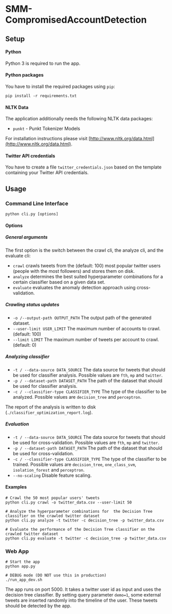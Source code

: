 # SMM-CompromisedAccountDetection

## Setup
#### Python
Python 3 is required to run the app.

#### Python packages
You have to install the required packages using ```pip```:
```
pip install -r requirements.txt
```

#### NLTK Data
The application additionally needs the following NLTK data packages:
- ```punkt``` - Punkt Tokenizer Models

For installation instructions please visit [http://www.nltk.org/data.html](http://www.nltk.org/data.html).

#### Twitter API credentials
You have to create a file `twitter_credentials.json` based on the template containing your Twitter API credentials. 

## Usage
### Command Line Interface
```python cli.py [options]```

#### Options
##### General arguments
The first option is the switch between the crawl cli, the analyze cli, and the evaluate cli:
- ```crawl``` crawls tweets from the (default: 100) most popular twitter users (people with the most followers) and stores them on disk.
- ```analyze``` determines the best suited hyperparameter combinations for a certain classifier based on a given data set.
- ```evaluate``` evaluates the anomaly detection approach using cross-validation.

##### Crawling status updates
- ```-o /--output-path OUTPUT_PATH``` The output path of the generated dataset.
- ```--user-limit USER_LIMIT``` The maximum number of accounts to crawl. (default: 100)
- ```--limit LIMIT``` The maximum number of tweets per account to crawl. (default: 0)

##### Analyzing classifier
- ```-t / --data-source DATA_SOURCE``` The data source for tweets that should be used for classifier analysis. Possible values are ```fth```, ```mp``` and ```twitter```.
- ```-p / --dataset-path DATASET_PATH``` The path of the dataset that should be used for classifier analysis.
- ```-c / --classifier-type CLASSIFIER_TYPE``` The type of the classifier to be analyzed. Possible values are ```decision_tree``` and ```perceptron```.

The report of the analysis is written to disk (```./classifier_optimization_report.log```).

##### Evaluation
- ```-t / --data-source DATA_SOURCE``` The data source for tweets that should be used for cross-validation. Possible values are ```fth```, ```mp``` and ```twitter```.
- ```-p / --dataset-path DATASET_PATH``` The path of the dataset that should be used for cross-validation.
- ```-c / --classifier-type CLASSIFIER_TYPE``` The type of the classifier to be trained. Possible values are ```decision_tree```, ```one_class_svm```, ```isolation_forest``` and ```perceptron```.
- ```--no-scaling``` Disable feature scaling.

#### Examples
```
# Crawl the 50 most popular users' tweets
python cli.py crawl -o twitter_data.csv --user-limit 50

# Analyze the hyperparameter combinations for  the Decision Tree classifier on the crawled twitter dataset
python cli.py analyze -t twitter -c decision_tree -p twitter_data.csv

# Evaluate the performance of the Decision Tree classifier on the crawled twitter dataset
python cli.py evaluate -t twitter -c decision_tree -p twitter_data.csv
```

### Web App
```
# Start the app
python app.py

# DEBUG mode (DO NOT use this in production)
./run_app_dev.sh
```

The app runs on port 5000. It takes a twitter user id as input and uses the decision tree classifier. By setting query parameter `demo=1`, some external tweets are inserted randomly into the timeline of the user. These tweets should be detected by the app.
